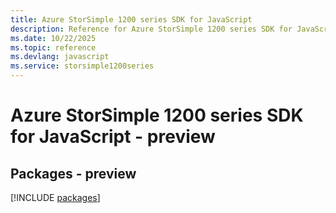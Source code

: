 ```yaml
---
title: Azure StorSimple 1200 series SDK for JavaScript
description: Reference for Azure StorSimple 1200 series SDK for JavaScript
ms.date: 10/22/2025
ms.topic: reference
ms.devlang: javascript
ms.service: storsimple1200series
---
```

# Azure StorSimple 1200 series SDK for JavaScript - preview
## Packages - preview
[!INCLUDE [packages](storsimple-1200-series-index.md)]